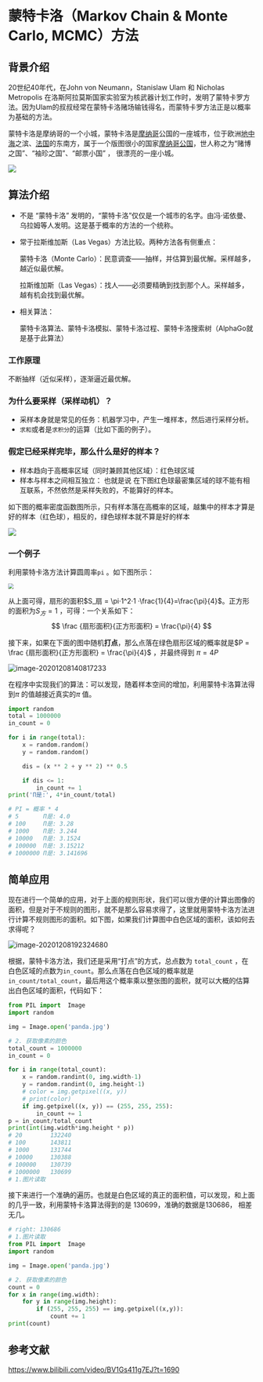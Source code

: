 # 蒙特卡洛（Markov Chain & Monte Carlo, MCMC）方法

## 背景介绍

20世纪40年代，在John von Neumann，Stanislaw Ulam 和 Nicholas Metropolis 在洛斯阿拉莫斯国家实验室为核武器计划工作时，发明了蒙特卡罗方法。因为Ulam的叔叔经常在蒙特卡洛赌场输钱得名，而蒙特卡罗方法正是以概率为基础的方法。

蒙特卡洛是摩纳哥的一个小城，蒙特卡洛是[摩纳哥](https://baike.baidu.com/item/摩纳哥/127488)公国的一座城市，位于欧洲[地中海](https://baike.baidu.com/item/地中海/11515)之滨、[法国](https://baike.baidu.com/item/法国/1173384)的东南方，属于一个版图很小的国家[摩纳哥公国](https://baike.baidu.com/item/摩纳哥公国/4428850)，世人称之为“赌博之国”、“袖珍之国”、“邮票小国” ， 很漂亮的一座小城。

![](https://gitee.com/YJLAugus/pic-go/raw/master/img/MonteCarlo.jpg)

## 算法介绍

* 不是 “蒙特卡洛” 发明的，“蒙特卡洛”仅仅是一个城市的名字。由冯·诺依曼、乌拉姆等人发明。这是基于概率的方法的一个统称。

* 常于拉斯维加斯（Las Vegas）方法比较。两种方法各有侧重点：

  蒙特卡洛（Monte Carlo）：民意调查——抽样，并估算到最优解。采样越多，越近似最优解。

  拉斯维加斯（Las Vegas）：找人——必须要精确到找到那个人。采样越多，越有机会找到最优解。

* 相关算法：

  蒙特卡洛算法、蒙特卡洛模拟、蒙特卡洛过程、蒙特卡洛搜索树（AlphaGo就是基于此算法）
  
### 工作原理

不断抽样（近似采样），逐渐逼近最优解。

### 为什么要采样（采样动机）？

* 采样本身就是常见的任务：机器学习中，产生一堆样本，然后进行采样分析。
* `求和`或者是`求积分`的运算（比如下面的例子）。

### 假定已经采样完毕，那么什么是好的样本？

* 样本趋向于高概率区域（同时兼顾其他区域）：红色球区域
* 样本与样本之间相互独立： 也就是说 在下图红色球最密集区域的球不能有相互联系，不然依然是采样失败的，不能算好的样本。

如下图的概率密度函数图所示，只有样本落在高概率的区域，越集中的样本才算是好的样本（红色球），相反的，绿色球样本就不算是好的样本



![](https://gitee.com/YJLAugus/pic-go/raw/master/img/mtclpf.svg)

### 一个例子

利用蒙特卡洛方法计算圆周率`pi` 。如下图所示：

<img src="https://gitee.com/YJLAugus/pic-go/raw/master/img/pi.png" style="zoom: 67%;" />



从上面可得，扇形的面积$S_扇 = \pi·1^2·1 ·\frac{1}{4}=\frac{\pi}{4}$。正方形的面积为$S_方 = 1$ ，可得：一个关系如下：
$$
\frac {扇形面积}{正方形面积} = \frac{\pi}{4}
$$


接下来，如果在下面的图中随机**打点**，那么点落在绿色扇形区域的概率就是$P = \frac {扇形面积}{正方形面积} = \frac{\pi}{4}$ ，并最终得到 $\pi = 4P$

![image-20201208140817233](C:\Users\Administrator\AppData\Roaming\Typora\typora-user-images\image-20201208140817233.png)

在程序中实现我们的算法：可以发现，随着样本空间的增加，利用蒙特卡洛算法得到$\pi$ 的值越接近真实的$\pi$ 值。

```python
import random
total = 1000000
in_count = 0

for i in range(total):
    x = random.random()
    y = random.random()

    dis = (x ** 2 + y ** 2) ** 0.5

    if dis <= 1:
        in_count += 1
print('Π是:', 4*in_count/total)

# PI = 概率 * 4
# 5       Π是: 4.0
# 100     Π是: 3.28
# 1000    Π是: 3.244
# 10000   Π是: 3.1524
# 100000  Π是: 3.15212
# 1000000 Π是: 3.141696
```

## 简单应用

现在进行一个简单的应用，对于上面的规则形状，我们可以很方便的计算出图像的面积，但是对于不规则的图形，就不是那么容易求得了，这里就用蒙特卡洛方法进行计算不规则图形的面积。如下图，如果我们计算图中白色区域的面积，该如何去求得呢？

![image-20201208192324680](C:\Users\Administrator\AppData\Roaming\Typora\typora-user-images\image-20201208192324680.png)

根据，蒙特卡洛方法，我们还是采用“打点”的方式，总点数为 `total_count` ，在白色区域的点数为`in_count`。那么点落在白色区域的概率就是 `in_count/total_count`，最后用这个概率乘以整张图的面积，就可以大概的估算出白色区域的面积，代码如下：

```python
from PIL import  Image
import random

img = Image.open('panda.jpg')

# 2. 获取像素的颜色
total_count = 1000000
in_count = 0

for i in range(total_count):
    x = random.randint(0, img.width-1)
    y = random.randint(0, img.height-1)
    # color = img.getpixel((x, y))
    # print(color)
    if img.getpixel((x, y)) == (255, 255, 255):
        in_count += 1
p = in_count/total_count
print(int(img.width*img.height * p))
# 20        132240
# 100       143811
# 1000      131744
# 10000     130388
# 100000    130739
# 1000000   130699
# 1.图片读取
```

接下来进行一个准确的遍历。也就是白色区域的真正的面积值，可以发现，和上面的几乎一致，利用蒙特卡洛算法得到的是 130699，准确的数据是130686， 相差无几。

```python
# right: 130686
# 1.图片读取
from PIL import  Image
import random

img = Image.open('panda.jpg')

# 2. 获取像素的颜色
count = 0
for x in range(img.width):
    for y in range(img.height):
        if (255, 255, 255) == img.getpixel((x,y)):
            count += 1
print(count)
```

## 参考文献

https://www.bilibili.com/video/BV1Gs411g7EJ?t=1690
